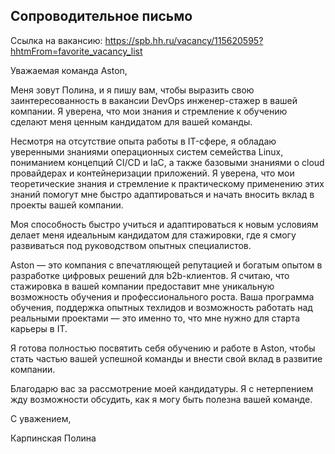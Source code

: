 ## Сопроводительное письмо

Ссылка на вакансию: https://spb.hh.ru/vacancy/115620595?hhtmFrom=favorite_vacancy_list

Уважаемая команда Aston,

Меня зовут Полина, и я пишу вам, чтобы выразить свою заинтересованность в вакансии DevOps инженер-стажер в вашей компании. Я уверена, что мои знания и стремление к обучению сделают меня ценным кандидатом для вашей команды.

Несмотря на отсутствие опыта работы в IT-сфере, я обладаю уверенными знаниями операционных систем семейства Linux, пониманием концепций CI/CD и IaC, а также базовыми знаниями о cloud провайдерах и контейнеризации приложений. Я уверена, что мои теоретические знания и стремление к практическому применению этих знаний помогут мне быстро адаптироваться и начать вносить вклад в проекты вашей компании.

Моя способность быстро учиться и адаптироваться к новым условиям делает меня идеальным кандидатом для стажировки, где я смогу развиваться под руководством опытных специалистов.

Aston — это компания с впечатляющей репутацией и богатым опытом в разработке цифровых решений для b2b-клиентов. Я считаю, что стажировка в вашей компании предоставит мне уникальную возможность обучения и профессионального роста. Ваша программа обучения, поддержка опытных техлидов и возможность работать над реальными проектами — это именно то, что мне нужно для старта карьеры в IT.

Я готова полностью посвятить себя обучению и работе в Aston, чтобы стать частью вашей успешной команды и внести свой вклад в развитие компании.

Благодарю вас за рассмотрение моей кандидатуры. Я с нетерпением жду возможности обсудить, как я могу быть полезна вашей команде.

С уважением,

Карпинская Полина
